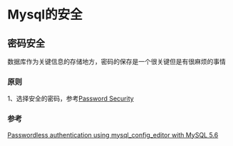 # Mysql的安全

## 密码安全

数据库作为关键信息的存储地方，密码的保存是一个很关键但是有很麻烦的事情

### 原则
  1、选择安全的密码，参考[Password Security](/security/cryptography/password.md)



### 参考
[Passwordless authentication using mysql_config_editor with MySQL 5.6](https://opensourcedbms.com/dbms/passwordless-authentication-using-mysql_config_editor-with-mysql-5-6/)
